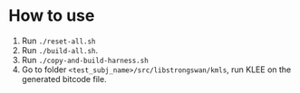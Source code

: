# How to use

1. Run `./reset-all.sh`
2. Run `./build-all.sh`.
3. Run `./copy-and-build-harness.sh`
4. Go to folder `<test_subj_name>/src/libstrongswan/kmls`, run KLEE on the generated bitcode file.